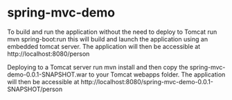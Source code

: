 # spring-mvc-demo

To build and run the application without the need to deploy to Tomcat run mvn spring-boot:run this will build and launch the application using an embedded tomcat server. The application will then be accessible at http://localhost:8080/person

Deploying to a Tomcat server run mvn install and then copy the spring-mvc-demo-0.0.1-SNAPSHOT.war to your Tomcat webapps folder. The application will then be accessible at http://localhost:8080/spring-mvc-demo-0.0.1-SNAPSHOT/person
